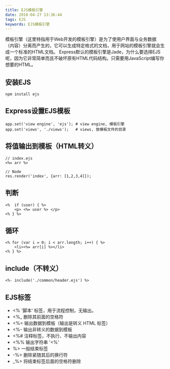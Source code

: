 ```yaml
---
title: EJS模板引擎
date: 2018-04-27 13:36:44
tags: EJS
keywords: EJS模板引擎
---
```


模板引擎（这里特指用于Web开发的模板引擎）是为了使用户界面与业务数据（内容）分离而产生的，它可以生成特定格式的文档，用于网站的模板引擎就会生成一个标准的HTML文档。
Express默认的模板引擎是Jade，为什么要选择EJS呢，因为它非常简单而且不破坏原有HTML代码结构。只需要用JavaScript编写你想要的HTML。
<!--more-->
## 安装EJS
```
npm install ejs
```

## Express设置EJS模板
```
app.set('view engine', 'ejs'); # view engine, 模板引擎
app.set('views', './views');   # views, 放模板文件的目录
```

## 将值输出到模板（HTML转义）
```
// index.ejs
<%= arr %>

// Node
res.render('index', {arr: [1,2,3,4]});
```

## 判断
```
<%  if (user) { %>
    <p> <%= user %> </p>
<% } %>
```

## 循环
```
<% for (var i = 0; i < arr.length; i++) { %>
    <li><%= arr[i] %></li>
<% } %>
```

## include（不转义）
```
<%- include('./common/header.ejs') %>
```

## EJS标签
- <%    '脚本' 标签，用于流程控制，无输出。
- <%_   删除其前面的空格符
- <%=   输出数据到模板（输出是转义 HTML 标签）
- <%-   输出非转义的数据到模板
- <%#   注释标签，不执行、不输出内容
- <%%   输出字符串 '<%'
- %>    一般结束标签
- -%>   删除紧随其后的换行符
- _%>   将结束标签后面的空格符删除
